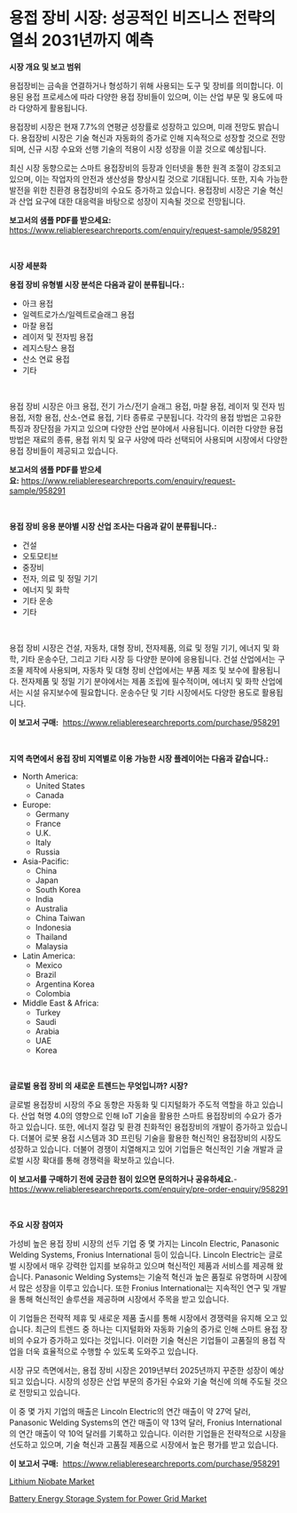 <p><h1>용접 장비 시장: 성공적인 비즈니스 전략의 열쇠 2031년까지 예측</h1></p><p><strong>시장 개요 및 보고 범위</strong></p>
<p><p>용접장비는 금속을 연결하거나 형성하기 위해 사용되는 도구 및 장비를 의미합니다. 이용된 용접 프로세스에 따라 다양한 용접 장비들이 있으며, 이는 산업 부문 및 용도에 따라 다양하게 활용됩니다. </p><p>용접장비 시장은 현재 7.7%의 연평균 성장률로 성장하고 있으며, 미래 전망도 밝습니다. 용접장비 시장은 기술 혁신과 자동화의 증가로 인해 지속적으로 성장할 것으로 전망되며, 신규 시장 수요와 선행 기술의 적용이 시장 성장을 이끌 것으로 예상됩니다. </p><p>최신 시장 동향으로는 스마트 용접장비의 등장과 인터넷을 통한 원격 조절이 강조되고 있으며, 이는 작업자의 안전과 생산성을 향상시킬 것으로 기대됩니다. 또한, 지속 가능한 발전을 위한 친환경 용접장비의 수요도 증가하고 있습니다. 용접장비 시장은 기술 혁신과 산업 요구에 대한 대응력을 바탕으로 성장이 지속될 것으로 전망됩니다.</p></p>
<p><strong>보고서의 샘플 PDF를 받으세요:</strong> <a href="https://www.reliableresearchreports.com/enquiry/request-sample/958291">https://www.reliableresearchreports.com/enquiry/request-sample/958291</a></p>
<p>&nbsp;</p>
<p><strong>시장 세분화</strong></p>
<p><strong>용접 장비 유형별 시장 분석은 다음과 같이 분류됩니다.:</strong></p>
<p><ul><li>아크 용접</li><li>일렉트로가스/일렉트로슬래그 용접</li><li>마찰 용접</li><li>레이저 및 전자빔 용접</li><li>레지스탕스 용접</li><li>산소 연료 용접</li><li>기타</li></ul></p>
<p>&nbsp;</p>
<p><p>용접 장비 시장은 아크 용접, 전기 가스/전기 슬래그 용접, 마찰 용접, 레이저 및 전자 빔 용접, 저항 용접, 산소-연료 용접, 기타 종류로 구분됩니다. 각각의 용접 방법은 고유한 특징과 장단점을 가지고 있으며 다양한 산업 분야에서 사용됩니다. 이러한 다양한 용접 방법은 재료의 종류, 용접 위치 및 요구 사양에 따라 선택되어 사용되며 시장에서 다양한 용접 장비들이 제공되고 있습니다.</p></p>
<p><strong>보고서의 샘플 PDF를 받으세요:</strong>&nbsp;<a href="https://www.reliableresearchreports.com/enquiry/request-sample/958291">https://www.reliableresearchreports.com/enquiry/request-sample/958291</a></p>
<p>&nbsp;</p>
<p><strong> 용접 장비 응용 분야별 시장 산업 조사는 다음과 같이 분류됩니다.:</strong></p>
<p><ul><li>건설</li><li>오토모티브</li><li>중장비</li><li>전자, 의료 및 정밀 기기</li><li>에너지 및 화학</li><li>기타 운송</li><li>기타</li></ul></p>
<p>&nbsp;</p>
<p><p>용접 장비 시장은 건설, 자동차, 대형 장비, 전자제품, 의료 및 정밀 기기, 에너지 및 화학, 기타 운송수단, 그리고 기타 시장 등 다양한 분야에 응용됩니다. 건설 산업에서는 구조물 제작에 사용되며, 자동차 및 대형 장비 산업에서는 부품 제조 및 보수에 활용됩니다. 전자제품 및 정밀 기기 분야에서는 제품 조립에 필수적이며, 에너지 및 화학 산업에서는 시설 유지보수에 필요합니다. 운송수단 및 기타 시장에서도 다양한 용도로 활용됩니다.</p></p>
<p><strong>이 보고서 구매:</strong>&nbsp; <a href="https://www.reliableresearchreports.com/purchase/958291">https://www.reliableresearchreports.com/purchase/958291</a></p>
<p>&nbsp;</p>
<p><strong>지역 측면에서 용접 장비 지역별로 이용 가능한 시장 플레이어는 다음과 같습니다.:</strong></p>
<p><ul>
    <li>
        North America:
        <ul>
            <li>United States</li>
            <li>Canada</li>
        </ul>
    </li>
    <li>
        Europe:
        <ul>
            <li>Germany</li>
            <li>France</li>
            <li>U.K.</li>
            <li>Italy</li>
            <li>Russia</li>
        </ul>
    </li>
    <li>
        Asia-Pacific:
        <ul>
            <li>China</li>
            <li>Japan</li>
            <li>South Korea</li>
            <li>India</li>
            <li>Australia</li>
            <li>China Taiwan</li>
            <li>Indonesia</li>
            <li>Thailand</li>
            <li>Malaysia</li>
        </ul>
    </li>
    <li>
        Latin America:
        <ul>
            <li>Mexico</li>
            <li>Brazil</li>
            <li>Argentina Korea</li>
            <li>Colombia</li>
        </ul>
    </li>
    <li>
        Middle East & Africa:
        <ul>
            <li>Turkey</li>
            <li>Saudi</li>
            <li>Arabia</li>
            <li>UAE</li>
            <li>Korea</li>
        </ul>
    </li>
    </ul></p>
<p>&nbsp;</p>
<p><strong>글로벌 용접 장비 의 새로운 트렌드는 무엇입니까? 시장?</strong></p>
<p><p>글로벌 용접장비 시장의 주요 동향은 자동화 및 디지털화가 주도적 역할을 하고 있습니다. 산업 혁명 4.0의 영향으로 인해 IoT 기술을 활용한 스마트 용접장비의 수요가 증가하고 있습니다. 또한, 에너지 절감 및 환경 친화적인 용접장비의 개발이 증가하고 있습니다. 더불어 로봇 용접 시스템과 3D 프린팅 기술을 활용한 혁신적인 용접장비의 시장도 성장하고 있습니다. 더불어 경쟁이 치열해지고 있어 기업들은 혁신적인 기술 개발과 글로벌 시장 확대를 통해 경쟁력을 확보하고 있습니다.</p></p>
<p><strong>이 보고서를 구매하기 전에 궁금한 점이 있으면 문의하거나 공유하세요.</strong>- <a href="https://www.reliableresearchreports.com/enquiry/pre-order-enquiry/958291">https://www.reliableresearchreports.com/enquiry/pre-order-enquiry/958291</a></p>
<p>&nbsp;</p>
<p><strong>주요 시장 참여자</strong></p>
<p><p>가성비 높은 용접 장비 시장의 선두 기업 중 몇 가지는 Lincoln Electric, Panasonic Welding Systems, Fronius International 등이 있습니다. Lincoln Electric는 글로벌 시장에서 매우 강력한 입지를 보유하고 있으며 혁신적인 제품과 서비스를 제공해 왔습니다. Panasonic Welding Systems는 기술적 혁신과 높은 품질로 유명하며 시장에서 많은 성장을 이루고 있습니다. 또한 Fronius International는 지속적인 연구 및 개발을 통해 혁신적인 솔루션을 제공하며 시장에서 주목을 받고 있습니다.</p><p>이 기업들은 전략적 제휴 및 새로운 제품 출시를 통해 시장에서 경쟁력을 유지해 오고 있습니다. 최근의 트렌드 중 하나는 디지털화와 자동화 기술의 증가로 인해 스마트 용접 장비의 수요가 증가하고 있다는 것입니다. 이러한 기술 혁신은 기업들이 고품질의 용접 작업을 더욱 효율적으로 수행할 수 있도록 도와주고 있습니다.</p><p>시장 규모 측면에서는, 용접 장비 시장은 2019년부터 2025년까지 꾸준한 성장이 예상되고 있습니다. 시장의 성장은 산업 부문의 증가된 수요와 기술 혁신에 의해 주도될 것으로 전망되고 있습니다.</p><p>이 중 몇 가지 기업의 매출은 Lincoln Electric의 연간 매출이 약 27억 달러, Panasonic Welding Systems의 연간 매출이 약 13억 달러, Fronius International의 연간 매출이 약 10억 달러를 기록하고 있습니다. 이러한 기업들은 전략적으로 시장을 선도하고 있으며, 기술 혁신과 고품질 제품으로 시장에서 높은 평가를 받고 있습니다.</p></p>
<p><strong>이 보고서 구매:</strong>&nbsp;&nbsp;<a href="https://www.reliableresearchreports.com/purchase/958291">https://www.reliableresearchreports.com/purchase/958291</a></p>
<p><p><a href="https://confirmed-shield-e13.notion.site/Lithium-Niobate-Market-Size-Focuses-on-Market-Dynamics-In-Depth-Analysis-and-Future-Projections-of--5a68aeb4f9ce49818d34cc92f2ede887">Lithium Niobate Market</a></p><p><a href="https://github.com/ChiragRP21/Market-Research-Report-List-4/blob/main/battery-energy-storage-system-for-power-grid-market.md">Battery Energy Storage System for Power Grid Market</a></p></p>

